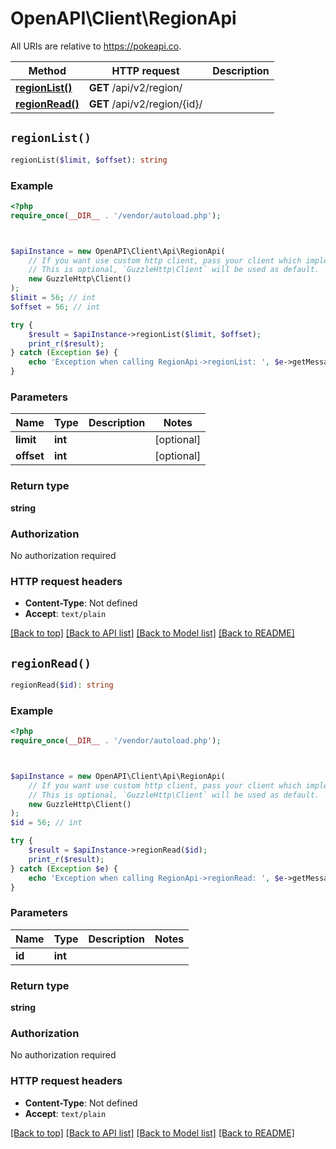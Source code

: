 # OpenAPI\Client\RegionApi

All URIs are relative to https://pokeapi.co.

Method | HTTP request | Description
------------- | ------------- | -------------
[**regionList()**](RegionApi.md#regionList) | **GET** /api/v2/region/ | 
[**regionRead()**](RegionApi.md#regionRead) | **GET** /api/v2/region/{id}/ | 


## `regionList()`

```php
regionList($limit, $offset): string
```



### Example

```php
<?php
require_once(__DIR__ . '/vendor/autoload.php');



$apiInstance = new OpenAPI\Client\Api\RegionApi(
    // If you want use custom http client, pass your client which implements `GuzzleHttp\ClientInterface`.
    // This is optional, `GuzzleHttp\Client` will be used as default.
    new GuzzleHttp\Client()
);
$limit = 56; // int
$offset = 56; // int

try {
    $result = $apiInstance->regionList($limit, $offset);
    print_r($result);
} catch (Exception $e) {
    echo 'Exception when calling RegionApi->regionList: ', $e->getMessage(), PHP_EOL;
}
```

### Parameters

Name | Type | Description  | Notes
------------- | ------------- | ------------- | -------------
 **limit** | **int**|  | [optional]
 **offset** | **int**|  | [optional]

### Return type

**string**

### Authorization

No authorization required

### HTTP request headers

- **Content-Type**: Not defined
- **Accept**: `text/plain`

[[Back to top]](#) [[Back to API list]](../../README.md#endpoints)
[[Back to Model list]](../../README.md#models)
[[Back to README]](../../README.md)

## `regionRead()`

```php
regionRead($id): string
```



### Example

```php
<?php
require_once(__DIR__ . '/vendor/autoload.php');



$apiInstance = new OpenAPI\Client\Api\RegionApi(
    // If you want use custom http client, pass your client which implements `GuzzleHttp\ClientInterface`.
    // This is optional, `GuzzleHttp\Client` will be used as default.
    new GuzzleHttp\Client()
);
$id = 56; // int

try {
    $result = $apiInstance->regionRead($id);
    print_r($result);
} catch (Exception $e) {
    echo 'Exception when calling RegionApi->regionRead: ', $e->getMessage(), PHP_EOL;
}
```

### Parameters

Name | Type | Description  | Notes
------------- | ------------- | ------------- | -------------
 **id** | **int**|  |

### Return type

**string**

### Authorization

No authorization required

### HTTP request headers

- **Content-Type**: Not defined
- **Accept**: `text/plain`

[[Back to top]](#) [[Back to API list]](../../README.md#endpoints)
[[Back to Model list]](../../README.md#models)
[[Back to README]](../../README.md)
